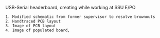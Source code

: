 USB-Serial headerboard, creating while working at SSU E/PO

    1. Modified schematic from former supervisor to resolve brownouts
    2. Handtraced PCB layout
    3. Image of PCB layout
    4. Image of populated board,
